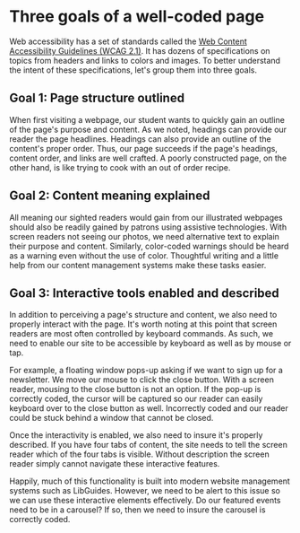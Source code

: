 # Three goals of a well-coded page

Web accessibility has a set of standards called the [Web Content Accessibility Guidelines \(WCAG 2.1\)](https://www.w3.org/TR/WCAG21/). It has dozens of specifications on topics from headers and links to colors and images. To better understand the intent of these specifications, let's group them into three goals.

## Goal 1: Page structure outlined

When first visiting a webpage, our student wants to quickly gain an outline of the page's purpose and content. As we noted, headings can provide our reader the page headlines. Headings can also provide an outline of the content's proper order. Thus, our page succeeds if the page's headings, content order, and links are well crafted. A poorly constructed page, on the other hand, is like trying to cook with an out of order recipe.

## Goal 2: Content meaning explained

All meaning our sighted readers would gain from our illustrated webpages should also be readily gained by patrons using assistive technologies. With screen readers not seeing our photos, we need alternative text to explain their purpose and content. Similarly, color-coded warnings should be heard as a warning even without the use of color. Thoughtful writing and a little help from our content management systems make these tasks easier.

## Goal 3: Interactive tools enabled and described

In addition to perceiving a page's structure and content, we also need to properly interact with the page. It's worth noting at this point that screen readers are most often controlled by keyboard commands. As such, we need to enable our site to be accessible by keyboard as well as by mouse or tap.

For example, a floating window pops-up asking if we want to sign up for a newsletter. We move our mouse to click the close button. With a screen reader, mousing to the close button is not an option. If the pop-up is correctly coded, the cursor will be captured so our reader can easily keyboard over to the close button as well. Incorrectly coded and our reader could be stuck behind a window that cannot be closed.

Once the interactivity is enabled, we also need to insure it's properly described. If you have four tabs of content, the site needs to tell the screen reader which of the four tabs is visible. Without description the screen reader simply cannot navigate these interactive features.

Happily, much of this functionality is built into modern website management systems such as LibGuides. However, we need to be alert to this issue so we can use these interactive elements effectively. Do our featured events need to be in a carousel? If so, then we need to insure the carousel is correctly coded.

